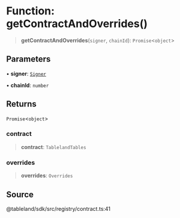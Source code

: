 # Function: getContractAndOverrides()

> **getContractAndOverrides**(`signer`, `chainId`): `Promise`\<`object`\>

## Parameters

• **signer**: [`Signer`](../interfaces/Signer.md)

• **chainId**: `number`

## Returns

`Promise`\<`object`\>

### contract

> **contract**: `TablelandTables`

### overrides

> **overrides**: `Overrides`

## Source

@tableland/sdk/src/registry/contract.ts:41
